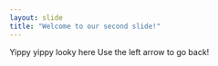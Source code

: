 ```yaml
---
layout: slide
title: "Welcome to our second slide!"
---
```

Yippy yippy looky here
Use the left arrow to go back!
